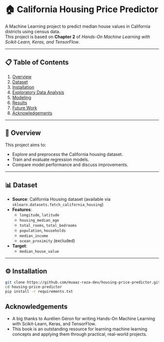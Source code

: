 # 🏠 California Housing Price Predictor

A Machine Learning project to predict median house values in California districts using census data.  
This project is based on **Chapter 2** of *Hands-On Machine Learning with Scikit-Learn, Keras, and TensorFlow*.

---

## 📋 Table of Contents
1. [Overview](#overview)
2. [Dataset](#dataset)
3. [Installation](#installation)
4. [Exploratory Data Analysis](#exploratory-data-analysis)
5. [Modeling](#modeling)
6. [Results](#results)
7. [Future Work](#future-work)
8. [Acknowledgements](#acknowledgements)

---

## 📌 Overview
This project aims to:
- Explore and preprocess the California housing dataset.
- Train and evaluate regression models.
- Compare model performance and discuss improvements.

---

## 📊 Dataset
- **Source**: California Housing dataset (available via `sklearn.datasets.fetch_california_housing`)
- **Features**:
  - `longitude`, `latitude`
  - `housing_median_age`
  - `total_rooms`, `total_bedrooms`
  - `population`, `households`
  - `median_income`
  - `ocean_proximity` (excluded)
- **Target**:
  - `median_house_value`

---

## ⚙️ Installation
```bash
git clone https://github.com/muaaz-raza-dev/housing-price-predictor.git
cd housing-price-predictor
pip install -r requirements.txt
```

## Acknowledgements

- A big thanks to Aurélien Géron for writing Hands-On Machine Learning with Scikit-Learn, Keras, and TensorFlow.
- This book is an outstanding resource for learning machine learning concepts and applying them through practical, real-world projects.


